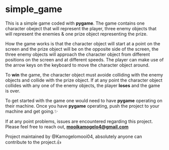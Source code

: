 # simple_game

This is a simple game coded with **pygame**.
The game contains one character obeject that will represent the player, three enemy objects
that will represent the enemies & one prize object representing the prize.

How the game works is that the character object will start at a point on the screen and 
the prize object will be on the opposite side of the screen, the three enemy objects will
approach the character object from different positions on the screen and at different speeds. 
The player can make use of the arrow keys on the keyboard to move the character object around.

To **win** the game, the character object must avoide colliding with the enemy objects and collide 
with the prize object. If at any point the character object collides with any one of the enemy objects,
the player **loses** and the game is over.

To get started with the game one would need to have **pygame** operating on their machine.
Once you have **pygame** operating, push the project to your machine and get going.:sparkles:

If at any point problems, issues are encountered regarding this project.
Please feel free to reach out, **mooikamogelo4@gmail.com**

Project maintained by @Kamogelomooi04, absolutely anyone can contribute to the project.:+1:
